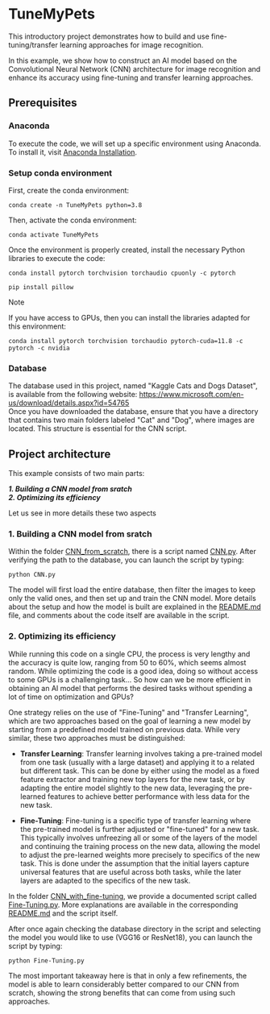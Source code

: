 # TuneMyPets
This introductory project demonstrates how to build and use fine-tuning/transfer learning approaches for image recognition.

In this example, we show how to construct an AI model based on the Convolutional Neural Network (CNN) architecture for image recognition and enhance its accuracy using fine-tuning and transfer learning approaches.

## Prerequisites

### Anaconda

To execute the code, we will set up a specific environment using Anaconda. To install it, visit [Anaconda Installation](https://docs.anaconda.com/free/anaconda/install/).

### Setup conda environment

First, create the conda environment:
```
conda create -n TuneMyPets python=3.8
```

Then, activate the conda environment:
```
conda activate TuneMyPets
```

Once the environment is properly created, install the necessary Python libraries to execute the code:
```
conda install pytorch torchvision torchaudio cpuonly -c pytorch
```
```
pip install pillow
```

> [!NOTE]
> If you have access to GPUs, then you can install the libraries adapted for this environment:
> ```
> conda install pytorch torchvision torchaudio pytorch-cuda=11.8 -c pytorch -c nvidia
> ```

### Database

The database used in this project, named "Kaggle Cats and Dogs Dataset", is available from the following website: https://www.microsoft.com/en-us/download/details.aspx?id=54765   
Once you have downloaded the database, ensure that you have a directory that contains two main folders labeled "Cat" and "Dog", where images are located. This structure is essential for the CNN script.

## Project architecture

This example consists of two main parts:

***1. Building a CNN model from sratch***   
***2. Optimizing its efficiency***   

Let us see in more details these two aspects

### 1. Building a CNN model from sratch

Within the folder [CNN_from_scratch](CNN_from_scratch), there is a script named [CNN.py](CNN_from_scratch/CNN.py). After verifying the path to the database, you can launch the script by typing:
```
python CNN.py
```
The model will first load the entire database, then filter the images to keep only the valid ones, and then set up and train the CNN model. More details about the setup and how the model is built are explained in the [README.md](CNN_from_scratch/README.md) file, and comments about the code itself are available in the script.

### 2. Optimizing its efficiency

While running this code on a single CPU, the process is very lengthy and the accuracy is quite low, ranging from 50 to 60%, which seems almost random. While optimizing the code is a good idea, doing so without access to some GPUs is a challenging task... So how can we be more efficient in obtaining an AI model that performs the desired tasks without spending a lot of time on optimization and GPUs?

One strategy relies on the use of "Fine-Tuning" and "Transfer Learning", which are two approaches based on the goal of learning a new model by starting from a predefined model trained on previous data. While very similar, these two approaches must be distinguished:

- **Transfer Learning**: Transfer learning involves taking a pre-trained model from one task (usually with a large dataset) and applying it to a related but different task. This can be done by either using the model as a fixed feature extractor and training new top layers for the new task, or by adapting the entire model slightly to the new data, leveraging the pre-learned features to achieve better performance with less data for the new task.   

- **Fine-Tuning**: Fine-tuning is a specific type of transfer learning where the pre-trained model is further adjusted or "fine-tuned" for a new task. This typically involves unfreezing all or some of the layers of the model and continuing the training process on the new data, allowing the model to adjust the pre-learned weights more precisely to specifics of the new task. This is done under the assumption that the initial layers capture universal features that are useful across both tasks, while the later layers are adapted to the specifics of the new task.   

In the folder [CNN_with_fine-tuning](CNN_with_fine-tuning), we provide a documented script called [Fine-Tuning.py](CNN_with_fine-tuning/Fine-Tuning.py). More explanations are available in the corresponding [README.md](CNN_with_fine-tuning/README.md) and the script itself.   

After once again checking the database directory in the script and selecting the model you would like to use (VGG16 or ResNet18), you can launch the script by typing:
```
python Fine-Tuning.py
```

The most important takeaway here is that in only a few refinements, the model is able to learn considerably better compared to our CNN from scratch, showing the strong benefits that can come from using such approaches.

